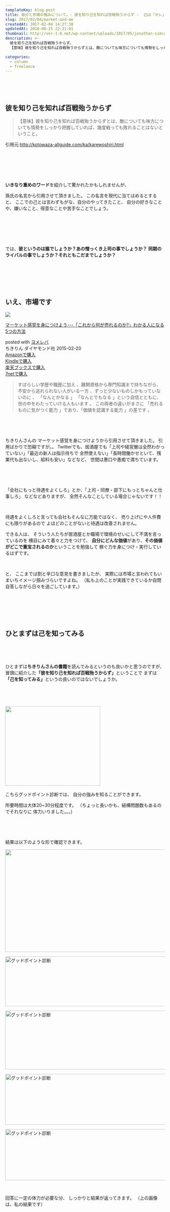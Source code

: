```yaml
---
templateKey: blog-post
title: 自分と市場の強みについて。- 彼を知り己を知れば百戦殆うからず -  己は「オレ」で彼はダレ？
slug: 2017/02/04/market-and-me
createdAt: 2017-02-04 14:27:38
updatedAt: 2018-08-25 22:21:01
thumbnail: http://ver-1-0.net/wp-content/uploads/2017/05/jonathan-simcoe-227321.jpg
description: >-
  彼を知り己を知れば百戦殆うからず。
  【意味】彼を知り己を知れば百戦殆うからずとは、敵についても味方についても情勢をしっかり把握していれば、幾度戦っても敗れることはないということ。

categories:
  - column
  - freelance
---
```


&nbsp;

&nbsp;
<h2>彼を知り己を知れば百戦殆うからず</h2>
<blockquote>【意味】彼を知り己を知れば百戦殆うからずとは、敵についても味方についても情勢をしっかり把握していれば、幾度戦っても敗れることはないということ。</blockquote>
引用元:<a href="http://kotowaza-allguide.com/ka/karewoshiri.html" target="_blank" rel="noopener noreferrer">http://kotowaza-allguide.com/ka/karewoshiri.html</a>

&nbsp;

&nbsp;

&nbsp;

<strong>いきなり重めのワード</strong>を紹介して驚かれたかもしれませんが、

孫氏の名言から引用させて頂きました。
この名言を現代に当てはめるとすると、
ここでの己とは言わずもがな、自分のやってきたこと、
自分の好きなことや、嫌いなこと、得意なことや苦手なことでしょう。

&nbsp;

&nbsp;

&nbsp;

では、<strong>彼というのは誰でしょうか？あの憎っくき上司の事でしょうか？</strong>
<strong> 同期のライバルの事でしょうか？それともこだまでしょうか？</strong>

&nbsp;

&nbsp;

&nbsp;
<h2>いえ、市場です</h2>
<div class="cstmreba">
<div class="booklink-box">
<div class="booklink-image"><a href="http://www.amazon.co.jp/exec/obidos/asin/4478064784/llg01-22/" target="_blank" rel="nofollow noopener"><img style="border: none;" src="https://images-fe.ssl-images-amazon.com/images/I/51GLVSqdPLL._SL320_.jpg" /></a></div>
<div class="booklink-info">
<div class="booklink-name">

<a href="http://www.amazon.co.jp/exec/obidos/asin/4478064784/llg01-22/" target="_blank" rel="nofollow noopener">マーケット感覚を身につけよう---「これから何が売れるのか?」わかる人になる5つの方法</a>
<div class="booklink-powered-date">posted with <a href="https://yomereba.com" target="_blank" rel="nofollow noopener">ヨメレバ</a></div>
</div>
<div class="booklink-detail">ちきりん ダイヤモンド社 2015-02-20</div>
<div class="booklink-link2">
<div class="shoplinkamazon"><a href="http://www.amazon.co.jp/exec/obidos/asin/4478064784/llg01-22/" target="_blank" rel="nofollow noopener">Amazonで購入</a></div>
<div class="shoplinkkindle"><a href="http://www.amazon.co.jp/exec/obidos/ASIN/B00TPC8JXE/llg01-22/" target="_blank" rel="nofollow noopener">Kindleで購入</a></div>
<div class="shoplinkrakuten"><a href="https://hb.afl.rakuten.co.jp/hgc/163854b7.d97e8d5b.163854b8.3c41ae34/?pc=http%3A%2F%2Fbooks.rakuten.co.jp%2Frb%2F13092091%2F%3Fscid%3Daf_ich_link_urltxt%26m%3Dhttp%3A%2F%2Fm.rakuten.co.jp%2Fev%2Fbook%2F" target="_blank" rel="nofollow noopener">楽天ブックスで購入</a></div>
<div class="shoplinkseven"><a href="https://px.a8.net/svt/ejp?a8mat=2TXHHI+FDP7OQ+2N1Y+BW8O2&amp;a8ejpredirect=http%3A%2F%2F7af-ent.omni7.jp%2Frelay%2Faffiliate%2FentranceProcess.do%3Furl%3Dhttp%253A%252F%252F7net.omni7.jp%252Fsearch%252F%253FsearchKeywordFlg%253D1%2526keyword%253D4-47-806478-8%252520%25257C%2525204-478-06478-8%252520%25257C%2525204-4780-6478-8%252520%25257C%2525204-47806-478-8%252520%25257C%2525204-478064-78-8%252520%25257C%2525204-4780647-8-8" target="_blank" rel="nofollow noopener">7netで購入</a><img src="https://www17.a8.net/0.gif?a8mat=2TXHHI+FDP7OQ+2N1Y+BW8O2" alt="" width="1" height="1" border="0" /></div>
</div>
</div>
<div class="booklink-footer"></div>
</div>
</div>
<blockquote>すばらしい学歴や職歴に加え 、難関資格から専門知識まで持ちながら、
不安から逃れられない人がいる一方 、ずっと少ないものしかもっていないのに 、
「なんとかなる 」 「なんとでもなる 」という自信とともに、世の中をわたっていける人もいます 。
この両者の違いがまさに 「売れるものに気がつく能力 」であり、「価値を認識する能力 」の差です 。</blockquote>
&nbsp;

&nbsp;

ちきりんさんの
マーケット感覚を身につけようから引用させて頂きました。
引用ばかりで恐縮ですが。。
Twitterでも、居酒屋でも「上司や経営層は全然わかっていない」「最近の新人は指示待ちで
全然使えない」「長時間働かせといて、残業代も出ないし、給料も安い」などなど、
世間は悪口や愚痴で満ちています。

&nbsp;

&nbsp;

「会社にもっと待遇をよくしろ」とか、「上司・同僚・部下にもっとちゃんと仕事しろ」
などなどありますが、
全然そんなことしている場合じゃないです！！

&nbsp;

待遇をよくしろと言っても会社もそんなに万能ではなく、
売り上げにや人件費にも限りがあるので
よほどのことがないと待遇は改善されません。

できる人は、
そういう人たちが居酒屋とか職場で環境のせいにして不満を言っているのを
横目にみて着々と力をつけて、
<strong>自分にどんな価値</strong>があり、<strong>その価値がどこで重宝されるのか</strong>ということを勉強して
稼ぐ力を身につけ・実行しているはずです。

&nbsp;

と、
ここまでは割と辛口な意見を書きましたが、
実際には市場と言われてもいまいちイメージ掴みづらいですよね。
（私も上のことが実践できているか自問自答しながら日々を過ごしています。）

&nbsp;

&nbsp;

&nbsp;
<h2 class="chapter">ひとまずは己を知ってみる</h2>
&nbsp;

&nbsp;

ひとまずは<strong>ちきりんさんの書籍</strong>を読んでみるというのも良いかと思うのですが、
冒頭に紹介した<strong>「彼を知り己を知れば百戦殆うからず」</strong>ということで
まずは<strong>「己を知ってみる」</strong>というの良いのではないでしょうか。

&nbsp;

&nbsp;

<a href="https://px.a8.net/svt/ejp?a8mat=2TC21N+6QWXWQ+2GDO+6H729" target="_blank" rel="noopener noreferrer">
<img src="https://www22.a8.net/svt/bgt?aid=170203739408&amp;wid=004&amp;eno=01&amp;mid=s00000011454001088000&amp;mc=1" alt="" width="300" height="250" border="0" /></a>
<img src="https://www14.a8.net/0.gif?a8mat=2TC21N+6QWXWQ+2GDO+6H729" alt="" width="1" height="1" border="0" />

こちらグッドポイント診断では、
自分の強みを知ることができます。

所要時間は大体20~30分程度です。
（ちょっと長いかも、結構問題数もあるのでそれなりに
体力いりました。。。)

&nbsp;

&nbsp;

結果は以下のような形で確認できます。

<a href="http://ver-1-0.net/wp-content/uploads/2017/02/グッドポイント診断.png"><img class="alignnone size-large wp-image-165" src="http://ver-1-0.net/wp-content/uploads/2017/02/グッドポイント診断-1024x473.png" alt="" width="700" height="323" /></a>

<a href="http://ver-1-0.net/wp-content/uploads/2017/02/スクリーンショット-2017-02-02-13.20.47.png"><img class="alignnone size-large wp-image-156" src="http://ver-1-0.net/wp-content/uploads/2017/02/スクリーンショット-2017-02-02-13.20.47-1024x229.png" alt="グッドポイント診断" width="700" height="157" /></a>

<a href="http://ver-1-0.net/wp-content/uploads/2017/02/スクリーンショット-2017-02-02-13.20.56.png"><img class="alignnone size-large wp-image-155" src="http://ver-1-0.net/wp-content/uploads/2017/02/スクリーンショット-2017-02-02-13.20.56-1024x271.png" alt="グッドポイント診断" width="700" height="185" /></a>

<a href="http://ver-1-0.net/wp-content/uploads/2017/02/スクリーンショット-2017-02-02-13.21.06.png"><img class="alignnone size-large wp-image-154" src="http://ver-1-0.net/wp-content/uploads/2017/02/スクリーンショット-2017-02-02-13.21.06-1024x234.png" alt="グッドポイント診断" width="700" height="160" /></a>

<a href="http://ver-1-0.net/wp-content/uploads/2017/02/スクリーンショット-2017-02-02-13.21.10.png"><img class="alignnone size-large wp-image-153" src="http://ver-1-0.net/wp-content/uploads/2017/02/スクリーンショット-2017-02-02-13.21.10-1024x236.png" alt="グッドポイント診断" width="700" height="161" /></a>

&nbsp;

回答に一定の体力が必要な分、
しっかりと結果が返ってきます。
（上の画像は、私の結果です）

&nbsp;

&nbsp;

&nbsp;

&nbsp;
<h2 class="chapter">まとめ - 「市場」と「己」を知る。-</h2>
&nbsp;

&nbsp;

<strong>「市場を知る」</strong>というのは、
なかなか難しいですが、こう言ったものを通して自分の強みを知るというのであれば
まだとっかかり易いですよね。
<strong>グッドポイント診断</strong>は性格的な側面が強いですが、
スキル的な部分も当然大事です。

&nbsp;

<strong>自分にどんな価値があり、どういう場所でそれを発揮すると</strong>
<strong> 一番自分が楽しいのかや評価がもらえるのか</strong>というのは
常に考えていくべきことです。

&nbsp;

まあ、
要は彼を知り、己を知るということですね。

環境のせいにするのではなく、
力磨いてたくましく生きていきましょう！！
以上です。

&nbsp;

[adsense_double_rect]

&nbsp;

